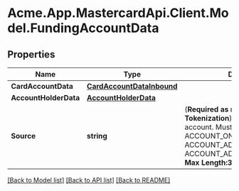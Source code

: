 # Acme.App.MastercardApi.Client.Model.FundingAccountData
## Properties

Name | Type | Description | Notes
------------ | ------------- | ------------- | -------------
**CardAccountData** | [**CardAccountDataInbound**](CardAccountDataInbound.md) |  | [optional] 
**AccountHolderData** | [**AccountHolderData**](AccountHolderData.md) |  | [optional] 
**Source** | **string** | (__Required as minimum for Tokenization__)  The source of the account. Must be one of   * ACCOUNT_ON_FILE   * ACCOUNT_ADDED_MANUALLY   * ACCOUNT_ADDED_VIA_APPLICATION  __Max Length:32__  | [optional] 

[[Back to Model list]](../README.md#documentation-for-models) [[Back to API list]](../README.md#documentation-for-api-endpoints) [[Back to README]](../README.md)

